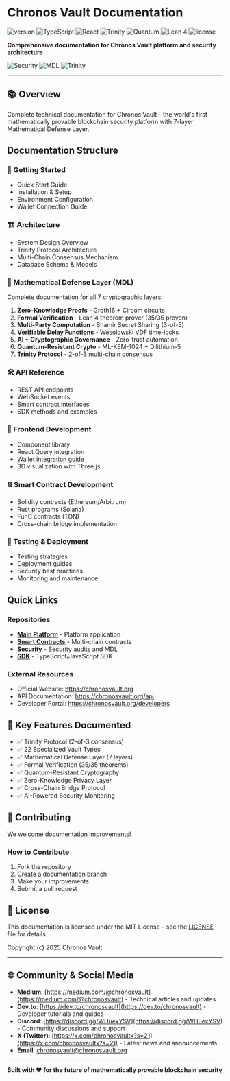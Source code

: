 # Chronos Vault Documentation

![version](https://img.shields.io/badge/version-1.0.0-blue)
![TypeScript](https://img.shields.io/badge/TypeScript-5.0-3178C6?logo=typescript)
![React](https://img.shields.io/badge/React-18-61DAFB?logo=react)
![Trinity](https://img.shields.io/badge/Trinity-2/3_Consensus-green)
![Quantum](https://img.shields.io/badge/Quantum-Resistant-purple)
![Lean 4](https://img.shields.io/badge/Lean_4-35/35_Proven-brightgreen)
![license](https://img.shields.io/badge/license-MIT-blue)

**Comprehensive documentation for Chronos Vault platform and security architecture**

![Security](https://img.shields.io/badge/Security-Mathematically_Proven-success)
![MDL](https://img.shields.io/badge/MDL-7_Layers-orange)
![Trinity](https://img.shields.io/badge/Trinity-2/3_Consensus-informational)

---

## 📚 Overview

Complete technical documentation for Chronos Vault - the world's first mathematically provable blockchain security platform with 7-layer Mathematical Defense Layer.

## Documentation Structure

### 🚀 Getting Started
- Quick Start Guide
- Installation & Setup
- Environment Configuration
- Wallet Connection Guide

### 🏗️ Architecture
- System Design Overview
- Trinity Protocol Architecture
- Multi-Chain Consensus Mechanism
- Database Schema & Models

### 🔐 Mathematical Defense Layer (MDL)

Complete documentation for all 7 cryptographic layers:

1. **Zero-Knowledge Proofs** - Groth16 + Circom circuits
2. **Formal Verification** - Lean 4 theorem prover (35/35 proven)
3. **Multi-Party Computation** - Shamir Secret Sharing (3-of-5)
4. **Verifiable Delay Functions** - Wesolowski VDF time-locks
5. **AI + Cryptographic Governance** - Zero-trust automation
6. **Quantum-Resistant Crypto** - ML-KEM-1024 + Dilithium-5
7. **Trinity Protocol** - 2-of-3 multi-chain consensus

### 🛠️ API Reference
- REST API endpoints
- WebSocket events
- Smart contract interfaces
- SDK methods and examples

### 📱 Frontend Development
- Component library
- React Query integration
- Wallet integration guide
- 3D visualization with Three.js

### ⛓️ Smart Contract Development
- Solidity contracts (Ethereum/Arbitrum)
- Rust programs (Solana)
- FunC contracts (TON)
- Cross-chain bridge implementation

### 🧪 Testing & Deployment
- Testing strategies
- Deployment guides
- Security best practices
- Monitoring and maintenance

## Quick Links

### Repositories
- **[Main Platform](https://github.com/Chronos-Vault/chronos-vault-platform-)** - Platform application
- **[Smart Contracts](https://github.com/Chronos-Vault/chronos-vault-contracts)** - Multi-chain contracts
- **[Security](https://github.com/Chronos-Vault/chronos-vault-security)** - Security audits and MDL
- **[SDK](https://github.com/Chronos-Vault/chronos-vault-sdk)** - TypeScript/JavaScript SDK

### External Resources
- Official Website: https://chronosvault.org
- API Documentation: https://chronosvault.org/api
- Developer Portal: https://chronosvault.org/developers

## 🎯 Key Features Documented

- ✅ Trinity Protocol (2-of-3 consensus)
- ✅ 22 Specialized Vault Types
- ✅ Mathematical Defense Layer (7 layers)
- ✅ Formal Verification (35/35 theorems)
- ✅ Quantum-Resistant Cryptography
- ✅ Zero-Knowledge Privacy Layer
- ✅ Cross-Chain Bridge Protocol
- ✅ AI-Powered Security Monitoring

## 🤝 Contributing

We welcome documentation improvements!

### How to Contribute
1. Fork the repository
2. Create a documentation branch
3. Make your improvements
4. Submit a pull request

## 📄 License

This documentation is licensed under the MIT License - see the [LICENSE](./LICENSE) file for details.

Copyright (c) 2025 Chronos Vault

---

## 🌐 Community & Social Media

- **Medium**: [https://medium.com/@chronosvault](https://medium.com/@chronosvault) - Technical articles and updates
- **Dev.to**: [https://dev.to/chronosvault](https://dev.to/chronosvault) - Developer tutorials and guides
- **Discord**: [https://discord.gg/WHuexYSV](https://discord.gg/WHuexYSV) - Community discussions and support
- **X (Twitter)**: [https://x.com/chronosvaultx?s=21](https://x.com/chronosvaultx?s=21) - Latest news and announcements
- **Email**: chronosvault@chronosvault.org

---

**Built with ❤️ for the future of mathematically provable blockchain security**
